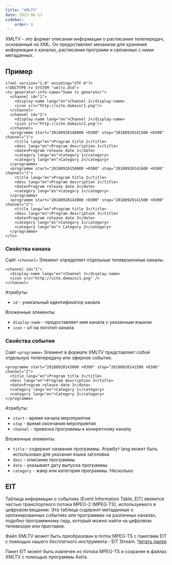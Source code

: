 ```yaml
---
title: "XMLTV"
date: 2023-06-13
sidebar:
    order: 9
---
```


XMLTV - это формат описания информации о расписании телепередач, основанный на XML. Он предоставляет механизм для хранения информации о каналах, расписании программ и связанных с ними метаданных.

## Пример[](/ru/misc/articles/format/xmltv#example)

```
<?xml version="1.0" encoding="UTF-8"?>
<!DOCTYPE tv SYSTEM "xmltv.dtd">
<tv generator-info-name="Some tv generator">
  <channel id="1">
    <display-name lang="en">Channel 1</display-name>
    <icon src="http://site.domain/1.png"/>
  </channel>
  <channel id="2">
    <display-name lang="en">Channel 2</display-name>
    <icon src="http://site.domain/2.png"/>
  </channel>
  <programme start="20180920140000 +0300" stop="20180920141500 +0300" channel="1">
    <title lang="en">Program title 1</title>
    <desc lang="en">Program description 1</title>
    <date>Program release date 1</date>
    <category lang="en">Category 1</category>
    <category lang="en">Category 2</category>
  </programme>
  <programme start="20180920150000 +0300" stop="20180920141600 +0300" channel="1">
    <title lang="en">Program title 2</title>
    <desc lang="en">Program description 2</title>
    <date>Program release date 2</date>
    <category lang="en">Category 1</category>
  </programme>
  <programme start="20180920143000 +0300" stop="20180920141500 +0300" channel="2">
    <title lang="en">Program title 3</title>
    <desc lang="en">Program description 3</title>
    <date>Program release date 3</date>
    <category lang="en">Category 1</category>
    <category lang="en"> Category 2</category>
  </programme>
</tv>
```

### Свойства канала

Сайт `<channel>` Элемент определяет отдельные телевизионные каналы.

```
<channel id="1">
  <display-name lang="en">Channel 1</display-name>
  <icon src="http://site.domain/1.png" />
</channel>
```

Атрибуты:

- `id` - уникальный идентификатор канала

Вложенные элементы:

- `display-name` - предоставляет имя канала с указанным языком
- `icon` - url на логотип канала

### Свойства события

Сайт `<programme>` Элемент в формате XMLTV представляет собой отдельную телепередачу или эфирное событие.

```
<programme start="20180920143000 +0300" stop="20180920141500 +0300" channel="2">
  <title lang="en">Program title 3</title>
  <desc lang="en">Program description 3</title>
  <date>Program release date 3</date>
  <category lang="en">Category 1</category>
  <category lang="en">Category 2</category>
</programme>
```

Атрибуты:

- `start` - время начала мероприятия
- `stop` - время окончания мероприятия
- `channel` - привязка программы к конкретному каналу

Вложенные элементы:

- `title` - содержит название программы. Атрибут lang может быть использован для указания языка заголовка
- `desc` - описание программы
- `date` - указывает дату выпуска программы
- `category` - жанр или категория программы. Несколько
    

## EIT[](/ru/misc/articles/format/xmltv#eit)

Таблица информации о событиях (Event Information Table, EIT) является частью транспортного потока MPEG-2 (MPEG-TS), используемого в цифровом вещании. Эта таблица содержит метаданные о запланированных событиях или программах на различных каналах, подобно программному гиду, который можно найти на цифровом телевизоре или приставке.

Файл XMLTV может быть преобразован в поток MPEG-TS с пакетами EIT с помощью нашего бесплатного инструмента - EIT Stream. [Читать далее](/ru/misc/tools-and-utilities/tv-and-media/eit-stream)

Пакет EIT может быть извлечен из потока MPEG-TS и сохранен в файлах XMLTV с помощью программы Astra.
